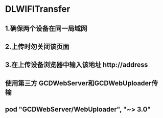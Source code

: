 # DLWIFITransfer

## 1.确保两个设备在同一局域网
## 2.上传时勿关闭该页面
## 3.在上传设备浏览器中输入该地址 http://address

## 使用第三方 GCDWebServer和GCDWebUploader传输
## pod "GCDWebServer/WebUploader", "~> 3.0"
